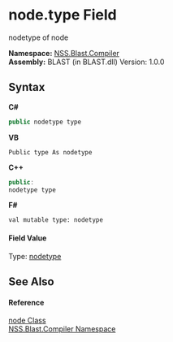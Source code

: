 # node.type Field
 

nodetype of node

**Namespace:**&nbsp;<a href="26a25caa-f50b-92ad-f15c-dbb9db1493ae">NSS.Blast.Compiler</a><br />**Assembly:**&nbsp;BLAST (in BLAST.dll) Version: 1.0.0

## Syntax

**C#**<br />
``` C#
public nodetype type
```

**VB**<br />
``` VB
Public type As nodetype
```

**C++**<br />
``` C++
public:
nodetype type
```

**F#**<br />
``` F#
val mutable type: nodetype
```


#### Field Value
Type: <a href="e28d8f32-0117-cb7b-5d31-0a3d9a5d6817">nodetype</a>

## See Also


#### Reference
<a href="7dc9b7e9-64ad-f224-ae1a-4e6639739f56">node Class</a><br /><a href="26a25caa-f50b-92ad-f15c-dbb9db1493ae">NSS.Blast.Compiler Namespace</a><br />